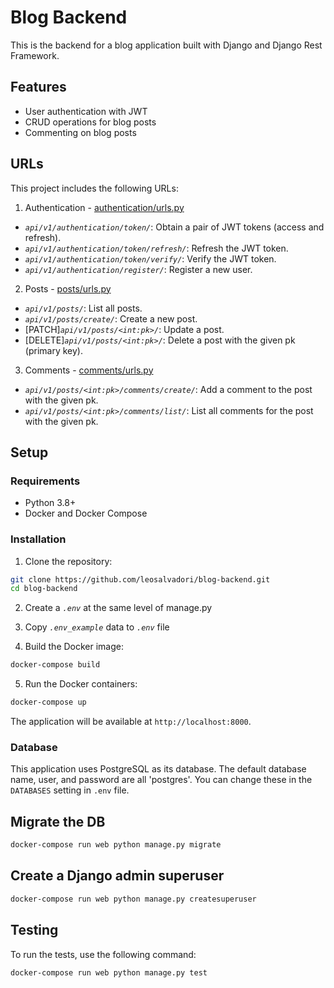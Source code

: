 # Blog Backend

This is the backend for a blog application built with Django and Django Rest Framework.

## Features

- User authentication with JWT
- CRUD operations for blog posts
- Commenting on blog posts

## URLs

This project includes the following URLs:

1. Authentication - [authentication/urls.py](authentication/urls.py)

- *`api/v1/authentication/token/`*: Obtain a pair of JWT tokens (access and refresh).
- *`api/v1/authentication/token/refresh/`*: Refresh the JWT token.
- *`api/v1/authentication/token/verify/`*: Verify the JWT token.
- *`api/v1/authentication/register/`*: Register a new user.

2. Posts - [posts/urls.py](posts/urls.py)

- *`api/v1/posts/`*: List all posts.
- *`api/v1/posts/create/`*: Create a new post.
- [PATCH]*`api/v1/posts/<int:pk>/`*: Update a post.
- [DELETE]*`api/v1/posts/<int:pk>/`*: Delete a post with the given pk (primary key).

3. Comments - [comments/urls.py](comments/urls.py)

- *`api/v1/posts/<int:pk>/comments/create/`*: Add a comment to the post with the given pk.
- *`api/v1/posts/<int:pk>/comments/list/`*: List all comments for the post with the given pk.

## Setup

### Requirements

- Python 3.8+
- Docker and Docker Compose

### Installation

1. Clone the repository:

```sh
git clone https://github.com/leosalvadori/blog-backend.git
cd blog-backend
```

2. Create a *`.env`* at the same level of manage.py

3. Copy *`.env_example`* data to *`.env`* file

4. Build the Docker image:

```sh
docker-compose build
```

5. Run the Docker containers:

```sh
docker-compose up
```

The application will be available at `http://localhost:8000`.

### Database

This application uses PostgreSQL as its database. The default database name, user, and password are all 'postgres'. You can change these in the `DATABASES` setting in `.env` file.

## Migrate the DB

```sh
docker-compose run web python manage.py migrate
```

## Create a Django admin superuser

```sh
docker-compose run web python manage.py createsuperuser
```

## Testing

To run the tests, use the following command:

```sh
docker-compose run web python manage.py test
```
